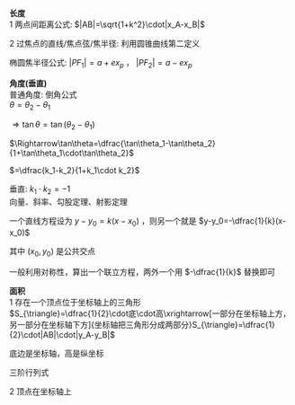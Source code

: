 **长度**  
1 两点间距离公式: $|AB|=\sqrt{1+k^2}\cdot|x_A-x_B|$  
  
2 过焦点的直线/焦点弦/焦半径: 利用圆锥曲线第二定义  
  
椭圆焦半径公式: $|PF_1|=a+ex_p$ ， $|PF_2|=a-ex_p$  
  
**角度(垂直)**  
普通角度: 倒角公式  
$\theta=\theta_2-\theta_1$  
  
$\Rightarrow\tan\theta=\tan(\theta_2-\theta_1)$  
  
$\Rightarrow\tan\theta=\dfrac{\tan\theta_1-\tan\theta_2}{1+\tan\theta_1\cdot\tan\theta_2}$  
  
$=\dfrac{k_1-k_2}{1+k_1\cdot k_2}$  
  
垂直: $k_1\cdot k_2=-1$  
向量、斜率、勾股定理、射影定理  
  
一个直线方程设为 $y-y_0=k(x-x_0)$ ，则另一个就是 $y-y_0=-\dfrac{1}{k}(x-x_0)$  
  
其中 $(x_0,y_0)$ 是公共交点  
  
一般利用对称性，算出一个联立方程，两外一个用 $-\dfrac{1}{k}$ 替换即可  
  
**面积**  
1 存在一个顶点位于坐标轴上的三角形  
$S_{\triangle}=\dfrac{1}{2}\cdot底\cdot高\xrightarrow[一部分在坐标轴上方，另一部分在坐标轴下方]{坐标轴把三角形分成两部分}S_{\triangle}=\dfrac{1}{2}\cdot|AB|\cdot|y_A-y_B|$  
  
底边是坐标轴，高是纵坐标  
  
三阶行列式  
  
2 顶点在坐标轴上  
